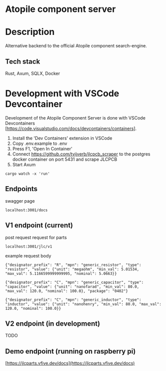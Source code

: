 # Atopile component server

# Description
Alternative backend to the official Atopile component search-engine.

## Tech stack
Rust, Axum, SQLX, Docker

# Development with VSCode Devcontainer
Development of the Atopile Component Server is done with VSCode Devcontainers [https://code.visualstudio.com/docs/devcontainers/containers].
1. Install the 'Dev Containers' extension in VSCode
2. Copy .env.example to .env
3. Press F1, 'Open In Container' 
4. Connect https://github.com/tvijverb/jlcpcb_scraper to the postgres docker container on port 5431 and scrape JLCPCB
5. Start Axum
```
cargo watch -x 'run'
```

## Endpoints
swagger page
```
localhost:3001/docs
```

## V1 endpoint (current)
post request request for parts
```
localhost:3001/jlc/v1
```

example request body
```
{"designator_prefix": "R", "mpn": "generic_resistor", "type": "resistor", "value": {"unit": "megaohm", "min_val": 5.01534, "max_val": 5.1166599999999995, "nominal": 5.0663}}
```

```
{"designator_prefix": "C", "mpn": "generic_capacitor", "type": "capacitor", "value": {"unit": "nanofarad", "min_val": 80.0, "max_val": 120.0, "nominal": 100.0}, "package": "0402"}
```

```
{"designator_prefix": "C", "mpn": "generic_inductor", "type": "inductor", "value": {"unit": "nanohenry", "min_val": 80.0, "max_val": 120.0, "nominal": 100.0}}
```

## V2 endpoint (in development)
TODO

## Demo endpoint (running on raspberry pi)
[https://jlcparts.vfive.dev/docs](https://jlcparts.vfive.dev/docs)